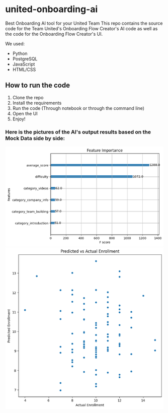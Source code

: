 # united-onboarding-ai
Best Onboarding AI tool for your United Team
This repo contains the source code for the Team United's Onboarding Flow Creator's AI code as well as the code for the Onboarding Flow Creator's UI.

We used:
- Python
- PostgreSQL
- JavaScript
- HTML/CSS

## How to run the code
1. Clone the repo
2. Install the requirements
3. Run the code (Through notebook or through the command line)
4. Open the UI
5. Enjoy!

### Here is the pictures of the AI's output results based on the Mock Data side by side:

![Feature Importance](./output.png)
![Prediction](./output2.png)